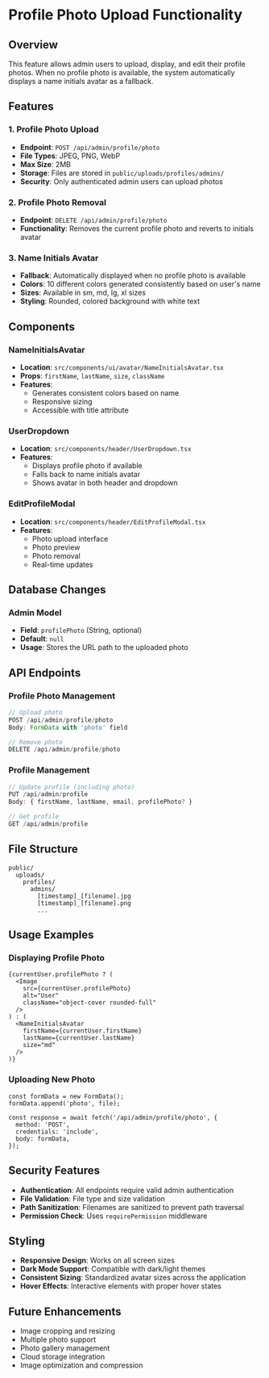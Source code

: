 # Profile Photo Upload Functionality

## Overview
This feature allows admin users to upload, display, and edit their profile photos. When no profile photo is available, the system automatically displays a name initials avatar as a fallback.

## Features

### 1. Profile Photo Upload
- **Endpoint**: `POST /api/admin/profile/photo`
- **File Types**: JPEG, PNG, WebP
- **Max Size**: 2MB
- **Storage**: Files are stored in `public/uploads/profiles/admins/`
- **Security**: Only authenticated admin users can upload photos

### 2. Profile Photo Removal
- **Endpoint**: `DELETE /api/admin/profile/photo`
- **Functionality**: Removes the current profile photo and reverts to initials avatar

### 3. Name Initials Avatar
- **Fallback**: Automatically displayed when no profile photo is available
- **Colors**: 10 different colors generated consistently based on user's name
- **Sizes**: Available in sm, md, lg, xl sizes
- **Styling**: Rounded, colored background with white text

## Components

### NameInitialsAvatar
- **Location**: `src/components/ui/avatar/NameInitialsAvatar.tsx`
- **Props**: `firstName`, `lastName`, `size`, `className`
- **Features**: 
  - Generates consistent colors based on name
  - Responsive sizing
  - Accessible with title attribute

### UserDropdown
- **Location**: `src/components/header/UserDropdown.tsx`
- **Features**:
  - Displays profile photo if available
  - Falls back to name initials avatar
  - Shows avatar in both header and dropdown

### EditProfileModal
- **Location**: `src/components/header/EditProfileModal.tsx`
- **Features**:
  - Photo upload interface
  - Photo preview
  - Photo removal
  - Real-time updates

## Database Changes

### Admin Model
- **Field**: `profilePhoto` (String, optional)
- **Default**: `null`
- **Usage**: Stores the URL path to the uploaded photo

## API Endpoints

### Profile Photo Management
```typescript
// Upload photo
POST /api/admin/profile/photo
Body: FormData with 'photo' field

// Remove photo
DELETE /api/admin/profile/photo
```

### Profile Management
```typescript
// Update profile (including photo)
PUT /api/admin/profile
Body: { firstName, lastName, email, profilePhoto? }

// Get profile
GET /api/admin/profile
```

## File Structure
```
public/
  uploads/
    profiles/
      admins/
        [timestamp]_[filename].jpg
        [timestamp]_[filename].png
        ...
```

## Usage Examples

### Displaying Profile Photo
```tsx
{currentUser.profilePhoto ? (
  <Image
    src={currentUser.profilePhoto}
    alt="User"
    className="object-cover rounded-full"
  />
) : (
  <NameInitialsAvatar
    firstName={currentUser.firstName}
    lastName={currentUser.lastName}
    size="md"
  />
)}
```

### Uploading New Photo
```tsx
const formData = new FormData();
formData.append('photo', file);

const response = await fetch('/api/admin/profile/photo', {
  method: 'POST',
  credentials: 'include',
  body: formData,
});
```

## Security Features
- **Authentication**: All endpoints require valid admin authentication
- **File Validation**: File type and size validation
- **Path Sanitization**: Filenames are sanitized to prevent path traversal
- **Permission Check**: Uses `requirePermission` middleware

## Styling
- **Responsive Design**: Works on all screen sizes
- **Dark Mode Support**: Compatible with dark/light themes
- **Consistent Sizing**: Standardized avatar sizes across the application
- **Hover Effects**: Interactive elements with proper hover states

## Future Enhancements
- Image cropping and resizing
- Multiple photo support
- Photo gallery management
- Cloud storage integration
- Image optimization and compression
